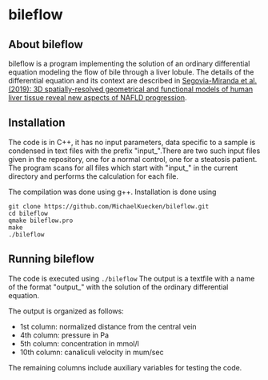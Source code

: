 # bileflow

## About bileflow

bileflow is a program implementing the solution of an ordinary differential equation modeling the flow of bile through a liver lobule. The details of the differential equation and its context are described in [Segovia-Miranda et al. (2019): 3D spatially-resolved geometrical and functional models of human liver tissue reveal new aspects of NAFLD progression](https://www.nature.com/articles/s41591-019-0660-7).

## Installation 

The code is in C++, it has no input parameters, data specific to a sample is condensed in text files with the prefix "input_".There are two such input files given in the repository, one for a normal control, one for a steatosis patient. The program scans for all files which start with "input_" in the current directory and performs the calculation for each file.

The compilation was done using g++. Installation is done using

    git clone https://github.com/MichaelKuecken/bileflow.git
    cd bileflow
    qmake bileflow.pro
    make
    ./bileflow

## Running bileflow

The code is executed using ```./bileflow``` The output is a textfile with a name of the format "output_" with the solution of the ordinary differential equation.

The output is organized as follows: 
* 1st column: normalized distance from the central vein
* 4th column: pressure in Pa
* 5th column: concentration in mmol/l
* 10th column: canaliculi velocity in mum/sec

The remaining columns include auxiliary variables for testing the code.  
